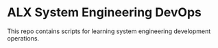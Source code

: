 # ALX System Engineering DevOps

This repo contains scripts for learning system engineering development operations.

